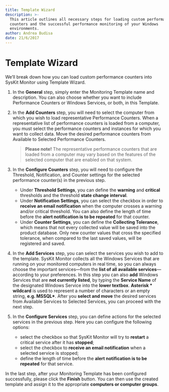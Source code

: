```yaml
---
title: Template Wizard
description: >-
  This article outlines all necessary steps for loading custom performance
  counters and the successful performance monitoring of your Windows
  environments.
author: Andrea Budisa
date: 21/6/2017
---
```


# Template Wizard

We’ll break down how you can load custom performance counters into SysKit Monitor using Template Wizard.

1. In the **General** step, simply enter the Monitoring Template name and description. You can also choose whether you want to include Performance Counters or Windows Services, or both, in this Template.
2. In the **Add Counters** step, you will need to select the computer from which you wish to load representative Performance Counters. When a representative list of performance counters is loaded from a computer, you must select the performance counters and instances for which you want to collect data. Move the desired performance counters from Available to Selected Performance Counters.

   > **Please note!** The representative performance counters that are loaded from a computer may vary based on the features of the selected computer that are enabled on that system.

3. In the **Configure Counters** step, you will need to configure the Threshold, Notification, and Counter settings for the selected performance counter\(s\) in the previous step.
   * Under **Threshold Settings**, you can define the **warning** and **critical** thresholds and the threshold **state change interval**.
   * Under **Notification Settings**, you can select the checkbox in order to **receive an email notification** when the computer crosses a warning and/or critical threshold. You can also define the length of time before the **alert notification is to be repeated** for that counter.
   * Under **Counter Settings**, you can define the **Collecting Tolerance**, which means that not every collected value will be saved into the product database. Only new counter values that cross the specified tolerance, when compared to the last saved values, will be registered and saved.
4. In the **Add Services** step, you can select the services you wish to add to the template. SysKit Monitor collects all the Windows Services that are running on your monitored computers in real time, so you can always choose the important services—from the **list of all available services**—according to your preferences. In this step you can also **add** Windows Services that are **not currently listed**, by typing the **Service Name** of the designated Windows Service into the **lower textbox**. **Asterisk \* wildcard** is used to represent a number of characters or an empty string, **e.g. MSSQL\***. After you **select and move** the desired services from Available Services to Selected Services, you can proceed with the next step.
5. In the **Configure Services** step, you can define actions for the selected services in the previous step. Here you can configure the following options:
   * select the checkbox so that SysKit Monitor will try to **restart** a critical service after it has **stopped**;
   * select the checkbox to **receive an email notification** when a selected service is stopped;
   * define the length of time before the **alert notification is to be repeated** for that service.

In the last step, after your Monitoring Template has been configured successfully, please click the **Finish** button. You can then use the created template and assign it to the appropriate **computers or computer groups**.

